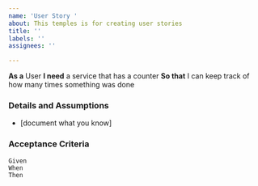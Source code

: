 ```yaml
---
name: 'User Story '
about: This temples is for creating user stories
title: ''
labels: ''
assignees: ''

---
```


**As a** User
**I need** a service that has a counter
**So that** I can keep track of how many times something was done

### Details and Assumptions
* [document what you know]

 ### Acceptance Criteria

``` Gherkin
Given 
When
Then
```
